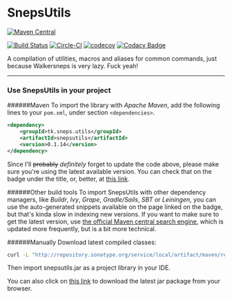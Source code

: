 # SnepsUtils

[![Maven Central](https://maven-badges.herokuapp.com/maven-central/tk.sneps.utils/snepsutils/badge.svg?style=flat)](http://mvnrepository.com/artifact/tk.sneps.utils/snepsutils)

[![Build Status](https://travis-ci.org/Walkersneps/SnepsUtils.svg?branch=master)](https://travis-ci.org/Walkersneps/SnepsUtils)
[![Circle-CI](https://circleci.com/gh/Walkersneps/SnepsUtils.svg?style=shield&circle-token=:circle-token)](https://circleci.com/gh/Walkersneps/SnepsUtils)
[![codecov](https://codecov.io/gh/Walkersneps/SnepsUtils/branch/master/graph/badge.svg)](https://codecov.io/gh/Walkersneps/SnepsUtils)
[![Codacy Badge](https://api.codacy.com/project/badge/Grade/9605f08d84af42d6a9c32f8c8ddcd212)](https://www.codacy.com/app/walkersneps/SnepsUtils?utm_source=github.com&amp;utm_medium=referral&amp;utm_content=Walkersneps/SnepsUtils&amp;utm_campaign=Badge_Grade)

A compilation of utilities, macros and aliases for common commands, just because Walkersneps is very lazy. Fuck yeah!

---
### Use SnepsUtils in your project
######Maven
To import the library with _Apache Maven_, add the following lines to your `pom.xml`, under section `<dependencies>`.
```xml
<dependency>
    <groupId>tk.sneps.utils</groupId>
    <artifactId>snepsutils</artifactId>
    <version>0.1.14</version>
</dependency>
```
Since I'll ~~probably~~ _definitely_ forget to update the code above, please make sure you're using the latest available version. You can check that on the badge under the title, or, better, at [this link](https://oss.sonatype.org/content/groups/public/tk/sneps/utils/snepsutils/ "SnepsUtils repository").

######Other build tools
To import SnepsUtils with other dependency managers, like _Buildr_, _Ivy_, _Grape_, _Gradle/Sails_, _SBT_ or _Leiningen_, you can use the auto-generated snippets available on the page linked on the badge, but that's kinda slow in indexing new versions. If you want to make sure to get the latest version, use [the official Maven central search engine](http://search.maven.org/#search%7Cga%7C1%7Cg%3A%22tk.sneps.utils%22 "Maven Central Repository search engine"), which is updated more frequently, but is a bit more technical.

######Manually
Download latest compiled classes:
```bash
curl -L "http://repository.sonatype.org/service/local/artifact/maven/redirect?r=central-proxy&g=tk.sneps.utils&a=snepsutils&v=LATEST" -o snepsutils.jar
```
Then import snepsutils.jar as a project library in your IDE.

You can also click on [this link](http://repository.sonatype.org/service/local/artifact/maven/redirect?r=central-proxy&g=tk.sneps.utils&a=snepsutils&v=LATEST "Download latest jar package") to download the latest jar package from your browser.

